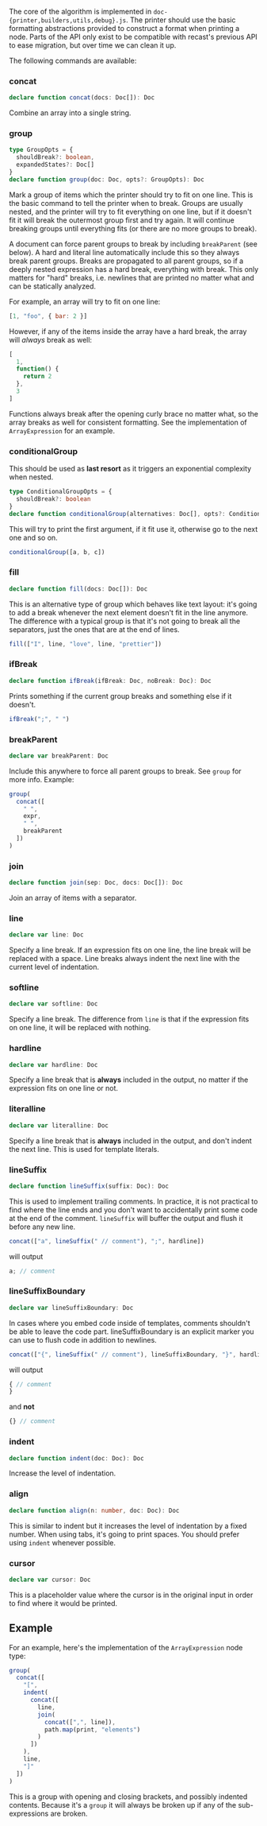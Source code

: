 The core of the algorithm is implemented in `doc-{printer,builders,utils,debug}.js`. The printer should use the basic formatting abstractions provided to construct a format when printing a node. Parts of the API only exist to be compatible with recast's previous API to ease migration, but over time we can clean it up.

The following commands are available:

### concat

```ts
declare function concat(docs: Doc[]): Doc
```

Combine an array into a single string.

### group

```ts
type GroupOpts = {
  shouldBreak?: boolean,
  expandedStates?: Doc[]
}
declare function group(doc: Doc, opts?: GroupOpts): Doc
```

Mark a group of items which the printer should try to fit on one line. This is the basic command to tell the printer when to break. Groups are usually nested, and the printer will try to fit everything on one line, but if it doesn't fit it will break the outermost group first and try again. It will continue breaking groups until everything fits (or there are no more groups to break).

A document can force parent groups to break by including `breakParent` (see below). A hard and literal line automatically include this so they always break parent groups. Breaks are propagated to all parent groups, so if a deeply nested expression has a hard break, everything with break. This only matters for "hard" breaks, i.e. newlines that are printed no matter what and can be statically analyzed.

For example, an array will try to fit on one line:

<!-- prettier-ignore -->
```js
[1, "foo", { bar: 2 }]
```

However, if any of the items inside the array have a hard break, the array will _always_ break as well:

<!-- prettier-ignore -->
```js
[
  1,
  function() {
    return 2
  },
  3
]
```

Functions always break after the opening curly brace no matter what, so the array breaks as well for consistent formatting. See the implementation of `ArrayExpression` for an example.

### conditionalGroup

This should be used as **last resort** as it triggers an exponential complexity when nested.

```ts
type ConditionalGroupOpts = {
  shouldBreak?: boolean
}
declare function conditionalGroup(alternatives: Doc[], opts?: ConditionalGroupOpts): Doc
```

This will try to print the first argument, if it fit use it, otherwise go to the next one and so on.

<!-- prettier-ignore -->
```js
conditionalGroup([a, b, c])
```

### fill

```ts
declare function fill(docs: Doc[]): Doc
```

This is an alternative type of group which behaves like text layout: it's going to add a break whenever the next element doesn't fit in the line anymore. The difference with a typical group is that it's not going to break all the separators, just the ones that are at the end of lines.

<!-- prettier-ignore -->
```js
fill(["I", line, "love", line, "prettier"])
```

### ifBreak

```ts
declare function ifBreak(ifBreak: Doc, noBreak: Doc): Doc
```

Prints something if the current group breaks and something else if it doesn't.

<!-- prettier-ignore -->
```js
ifBreak(";", " ")
```

### breakParent

```ts
declare var breakParent: Doc
```

Include this anywhere to force all parent groups to break. See `group` for more info. Example:

<!-- prettier-ignore -->
```js
group(
  concat([
    " ",
    expr,
    " ",
    breakParent
  ])
)
```

### join

```ts
declare function join(sep: Doc, docs: Doc[]): Doc
```

Join an array of items with a separator.

### line

```ts
declare var line: Doc
```

Specify a line break. If an expression fits on one line, the line break will be replaced with a space. Line breaks always indent the next line with the current level of indentation.

### softline

```ts
declare var softline: Doc
```

Specify a line break. The difference from `line` is that if the expression fits on one line, it will be replaced with nothing.

### hardline

```ts
declare var hardline: Doc
```

Specify a line break that is **always** included in the output, no matter if the expression fits on one line or not.

### literalline

```ts
declare var literalline: Doc
```

Specify a line break that is **always** included in the output, and don't indent the next line. This is used for template literals.

### lineSuffix

```ts
declare function lineSuffix(suffix: Doc): Doc
```

This is used to implement trailing comments. In practice, it is not practical to find where the line ends and you don't want to accidentally print some code at the end of the comment. `lineSuffix` will buffer the output and flush it before any new line.

<!-- prettier-ignore -->
```js
concat(["a", lineSuffix(" // comment"), ";", hardline])
```

will output

<!-- prettier-ignore -->
```js
a; // comment
```

### lineSuffixBoundary

```ts
declare var lineSuffixBoundary: Doc
```

In cases where you embed code inside of templates, comments shouldn't be able to leave the code part. lineSuffixBoundary is an explicit marker you can use to flush code in addition to newlines.

<!-- prettier-ignore -->
```js
concat(["{", lineSuffix(" // comment"), lineSuffixBoundary, "}", hardline])
```

will output

<!-- prettier-ignore -->
```js
{ // comment
}
```

and **not**

<!-- prettier-ignore -->
```js
{} // comment
```

### indent

```ts
declare function indent(doc: Doc): Doc
```

Increase the level of indentation.

### align

```ts
declare function align(n: number, doc: Doc): Doc
```

This is similar to indent but it increases the level of indentation by a fixed number. When using tabs, it's going to print spaces. You should prefer using `indent` whenever possible.

### cursor

```ts
declare var cursor: Doc
```

This is a placeholder value where the cursor is in the original input in order to find where it would be printed.

## Example

For an example, here's the implementation of the `ArrayExpression` node type:

<!-- prettier-ignore -->
```js
group(
  concat([
    "[",
    indent(
      concat([
        line,
        join(
          concat([",", line]),
          path.map(print, "elements")
        )
      ])
    ),
    line,
    "]"
  ])
)
```

This is a group with opening and closing brackets, and possibly indented contents. Because it's a `group` it will always be broken up if any of the sub-expressions are broken.
